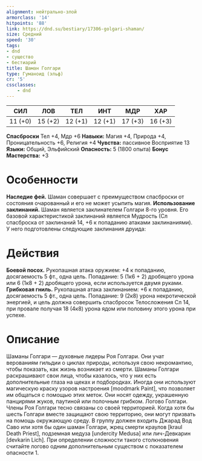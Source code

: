 ```yaml
---
alignment: нейтрально-злой
armorclass: '14'
hitpoints: '88'
link: https://dnd.su/bestiary/17306-golgari-shaman/
size: Средний
speed: '30'
tags:
- dnd
- существо
- бестиарий
title: Шаман Голгари
type: Гуманоид (эльф)
cr: '5'
cssclasses:
    - dnd
---
```



| СИЛ | ЛОВ | ТЕЛ | ИНТ | МДР | ХАР |
|---|---|---|---|---|---|
| 11 (+0) | 15 (+2) | 12 (+1) | 12 (+1) | 17 (+3) | 16 (+3) |
**Спасброски** Тел +4, Мдр +6
**Навыки:** Магия +4, Природа +4, Проницательность +6, Религия +4
**Чувства:** пассивное Восприятие 13
**Языки:** Общий, Эльфийский
**Опасность:** 5 (1800 опыта)
**Бонус Мастерства:** +3


# Особенности
**Наследие фей.** Шаман совершает с преимуществом спасброски от состояния очарованный и его не может усыпить магия.
**Использование заклинаний.** Шаман является заклинателем Голгари 8-го уровня. Его базовой характеристикой заклинаний является Мудрость (Сл спасброска от заклинаний 14, +6 к попаданию атаками заклинаниями). У него подготовлены следующие заклинания друида:


# Действия
**Боевой посох.** Рукопашная атака оружием: +4 к попаданию, досягаемость 5 фт., одна цель. Попадание: 5 (1к6 + 2) дробящего урона или 6 (1к8 + 2) дробящего урона, если используется двумя руками.
**Грибковая гниль.** Рукопашная атака заклинанием: +6 к попаданию, досягаемость 5 фт., одна цель. Попадание: 9 (2к8) урона некротической энергией, и цель должна совершить спасбросок Телосложения Сл 14, при провале получая 18 (4к8) урона ядом или половину этого урона при успехе.


# Описание
Шаманы Голгари — духовные лидеры Роя Голгари. Они учат верованиям гильдии о циклах природы, используя свою некромантию, чтобы показать, как жизнь возникает из смерти.  Шаманы Голгари раскрашивают свои лица, чтобы казалось, что у них есть дополнительные глаза на щеках и подбородках. Иногда они используют магическую краску узоров настроения [moodmark Paint], что позволяет им общаться с помощью этих меток. Они носят одежду, украшенную панцирями жуков, паутиной или полочным грибком. Логово Голгари. Члены Роя Голгари тесно связаны со своей территорией. Когда хотя бы шесть Голгари вместе защищают свою территорию, они могут призвать на помощь окружающую среду. В группу должен входить Джарад Вод Саво или хотя бы один шаман Голгари, жрец смерти краулов [kraul Death Priest], подземная медуза [undercity Medusa] или лич-Девкарин [devkarin Lich]. При определении сложности такого столкновения считайте логово одним дополнительным существом с показателем опасности 1.